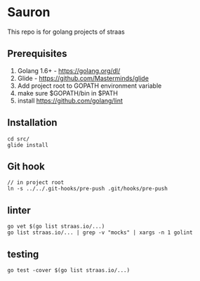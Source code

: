 # Sauron
This repo is for golang projects of straas

## Prerequisites
1. Golang 1.6+ - https://golang.org/dl/
2. Glide - https://github.com/Masterminds/glide
3. Add project root to GOPATH environment variable
4. make sure $GOPATH/bin in $PATH
5. install https://github.com/golang/lint

## Installation
```
cd src/
glide install

```

## Git hook
```
// in project root
ln -s ../../.git-hooks/pre-push .git/hooks/pre-push
```

## linter
```
go vet $(go list straas.io/...)
go list straas.io/... | grep -v "mocks" | xargs -n 1 golint
```

## testing
```
go test -cover $(go list straas.io/...)
```

